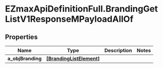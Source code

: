 # EZmaxApiDefinitionFull.BrandingGetListV1ResponseMPayloadAllOf

## Properties

Name | Type | Description | Notes
------------ | ------------- | ------------- | -------------
**a_objBranding** | [**[BrandingListElement]**](BrandingListElement.md) |  | 


